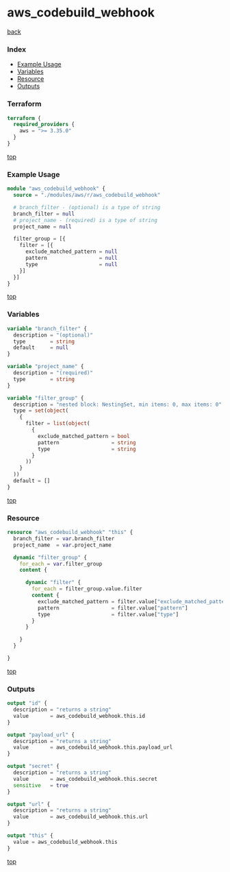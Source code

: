# aws_codebuild_webhook

[back](../aws.md)

### Index

- [Example Usage](#example-usage)
- [Variables](#variables)
- [Resource](#resource)
- [Outputs](#outputs)

### Terraform

```terraform
terraform {
  required_providers {
    aws = ">= 3.35.0"
  }
}
```

[top](#index)

### Example Usage

```terraform
module "aws_codebuild_webhook" {
  source = "./modules/aws/r/aws_codebuild_webhook"

  # branch_filter - (optional) is a type of string
  branch_filter = null
  # project_name - (required) is a type of string
  project_name = null

  filter_group = [{
    filter = [{
      exclude_matched_pattern = null
      pattern                 = null
      type                    = null
    }]
  }]
}
```

[top](#index)

### Variables

```terraform
variable "branch_filter" {
  description = "(optional)"
  type        = string
  default     = null
}

variable "project_name" {
  description = "(required)"
  type        = string
}

variable "filter_group" {
  description = "nested block: NestingSet, min items: 0, max items: 0"
  type = set(object(
    {
      filter = list(object(
        {
          exclude_matched_pattern = bool
          pattern                 = string
          type                    = string
        }
      ))
    }
  ))
  default = []
}
```

[top](#index)

### Resource

```terraform
resource "aws_codebuild_webhook" "this" {
  branch_filter = var.branch_filter
  project_name  = var.project_name

  dynamic "filter_group" {
    for_each = var.filter_group
    content {

      dynamic "filter" {
        for_each = filter_group.value.filter
        content {
          exclude_matched_pattern = filter.value["exclude_matched_pattern"]
          pattern                 = filter.value["pattern"]
          type                    = filter.value["type"]
        }
      }

    }
  }

}
```

[top](#index)

### Outputs

```terraform
output "id" {
  description = "returns a string"
  value       = aws_codebuild_webhook.this.id
}

output "payload_url" {
  description = "returns a string"
  value       = aws_codebuild_webhook.this.payload_url
}

output "secret" {
  description = "returns a string"
  value       = aws_codebuild_webhook.this.secret
  sensitive   = true
}

output "url" {
  description = "returns a string"
  value       = aws_codebuild_webhook.this.url
}

output "this" {
  value = aws_codebuild_webhook.this
}
```

[top](#index)